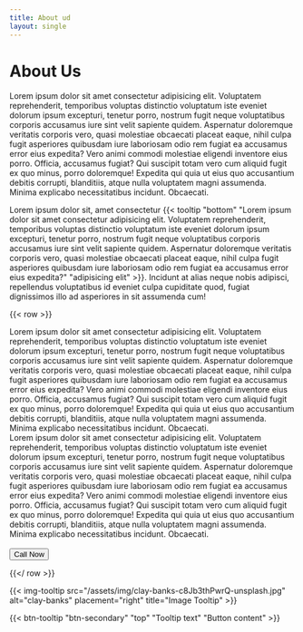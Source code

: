 ```yaml
---
title: About ud
layout: single
---
```


# About Us

Lorem ipsum dolor sit amet consectetur adipisicing elit. Voluptatem reprehenderit, temporibus voluptas distinctio voluptatum iste eveniet dolorum ipsum excepturi, tenetur porro, nostrum fugit neque voluptatibus corporis accusamus iure sint velit sapiente quidem. Aspernatur doloremque veritatis corporis vero, quasi molestiae obcaecati placeat eaque, nihil culpa fugit asperiores quibusdam iure laboriosam odio rem fugiat ea accusamus error eius expedita? Vero animi commodi molestiae eligendi inventore eius porro. Officia, accusamus fugiat? Qui suscipit totam vero cum aliquid fugit ex quo minus, porro doloremque! Expedita qui quia ut eius quo accusantium debitis corrupti, blanditiis, atque nulla voluptatem magni assumenda. Minima explicabo necessitatibus incidunt. Obcaecati.

Lorem ipsum dolor sit, amet consectetur {{< tooltip  "bottom" "Lorem ipsum dolor sit amet consectetur adipisicing elit. Voluptatem reprehenderit, temporibus voluptas distinctio voluptatum iste eveniet dolorum ipsum excepturi, tenetur porro, nostrum fugit neque voluptatibus corporis accusamus iure sint velit sapiente quidem. Aspernatur doloremque veritatis corporis vero, quasi molestiae obcaecati placeat eaque, nihil culpa fugit asperiores quibusdam iure laboriosam odio rem fugiat ea accusamus error eius expedita?" "adipisicing elit" >}}. Incidunt at alias neque nobis adipisci, repellendus voluptatibus id eveniet culpa cupiditate quod, fugiat dignissimos illo ad asperiores in sit assumenda cum!

{{< row >}}

  <div class="col-lg-6">
    Lorem ipsum dolor sit amet consectetur adipisicing elit. Voluptatem reprehenderit, temporibus voluptas distinctio voluptatum iste eveniet dolorum ipsum excepturi, tenetur porro, nostrum fugit neque voluptatibus corporis accusamus iure sint velit sapiente quidem. Aspernatur doloremque veritatis corporis vero, quasi molestiae obcaecati placeat eaque, nihil culpa fugit asperiores quibusdam iure laboriosam odio rem fugiat ea accusamus error eius expedita? Vero animi commodi molestiae eligendi inventore eius porro. Officia, accusamus fugiat? Qui suscipit totam vero cum aliquid fugit ex quo minus, porro doloremque! Expedita qui quia ut eius quo accusantium debitis corrupti, blanditiis, atque nulla voluptatem magni assumenda. Minima explicabo necessitatibus incidunt. Obcaecati.
  </div>

  <div class="col-lg-6">
    Lorem ipsum dolor sit amet consectetur adipisicing elit. Voluptatem reprehenderit, temporibus voluptas distinctio voluptatum iste eveniet dolorum ipsum excepturi, tenetur porro, nostrum fugit neque voluptatibus corporis accusamus iure sint velit sapiente quidem. Aspernatur doloremque veritatis corporis vero, quasi molestiae obcaecati placeat eaque, nihil culpa fugit asperiores quibusdam iure laboriosam odio rem fugiat ea accusamus error eius expedita? Vero animi commodi molestiae eligendi inventore eius porro. Officia, accusamus fugiat? Qui suscipit totam vero cum aliquid fugit ex quo minus, porro doloremque! Expedita qui quia ut eius quo accusantium debitis corrupti, blanditiis, atque nulla voluptatem magni assumenda. Minima explicabo necessitatibus incidunt. Obcaecati.
    <br>
    <br>
    <button type="button" class="btn btn-primary">Call Now</button>
  </div>

{{</ row >}}

{{< img-tooltip src="/assets/img/clay-banks-c8Jb3thPwrQ-unsplash.jpg" alt="clay-banks" placement="right" title="Image Tooltip" >}}

{{< btn-tooltip "btn-secondary" "top" "Tooltip text" "Button content" >}}
